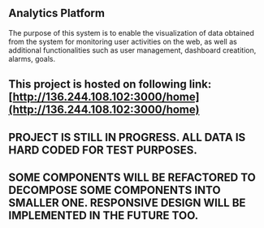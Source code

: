 ## Analytics Platform

The purpose of this system is to enable the visualization of data obtained from the system for monitoring user activities on the web, as well as additional functionalities such as user management, dashboard creatition, alarms, goals.

## This project is hosted on following link: [http://136.244.108.102:3000/home](http://136.244.108.102:3000/home)

## PROJECT IS STILL IN PROGRESS. ALL DATA IS HARD CODED FOR TEST PURPOSES.
## SOME COMPONENTS WILL BE REFACTORED TO DECOMPOSE SOME COMPONENTS INTO SMALLER ONE. RESPONSIVE DESIGN WILL BE IMPLEMENTED IN THE FUTURE TOO.
